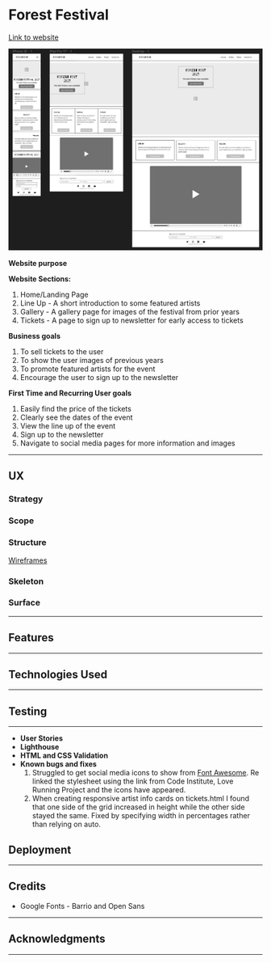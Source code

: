 # Forest Festival
[Link to website](https://lrchnnng.github.io/forestfest/)

![Website mockups](assets/wireframes.png)

**Website purpose**

**Website Sections:**
1. Home/Landing Page
2. Line Up - A short introduction to some featured artists
3. Gallery - A gallery page for images of the festival from prior years
4. Tickets - A page to sign up to newsletter for early access to tickets

**Business goals**
1. To sell tickets to the user
2. To show the user images of previous years
3. To promote featured artists for the event
4. Encourage the user to sign up to the newsletter

**First Time and Recurring User goals**
1. Easily find the price of the tickets
2. Clearly see the dates of the event
3. View the line up of the event
4. Sign up to the newsletter
5. Navigate to social media pages for more information and images

---

## UX

### Strategy

### Scope

### Structure
[Wireframes](assets/docs/ff-wireframes.pdf)

### Skeleton

### Surface
---

## Features
---

## Technologies Used
---

## Testing
---
- **User Stories**
- **Lighthouse**
- **HTML and CSS Validation**
- **Known bugs and fixes**
    1. Struggled to get social media icons to show from [Font Awesome](https://fontawesome.com/v4/icons/). Re linked the stylesheet using the link from Code Institute, Love Running Project and the icons have appeared.
    2. When creating responsive artist info cards on tickets.html I found that one side of the grid increased in height while the other side stayed the same. Fixed by specifying width in percentages rather than relying on auto.

## Deployment
---

## Credits
- Google Fonts - Barrio and Open Sans

---

## Acknowledgments
---
